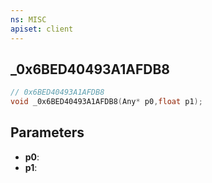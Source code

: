 ```yaml
---
ns: MISC
apiset: client
---
```

## _0x6BED40493A1AFDB8

```c
// 0x6BED40493A1AFDB8
void _0x6BED40493A1AFDB8(Any* p0,float p1);
```


## Parameters
* **p0**:
* **p1**: